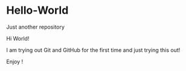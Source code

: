 # Hello-World
Just another repository

Hi World!

I am trying out Git and GitHub for the first time and just trying this out!

Enjoy !
